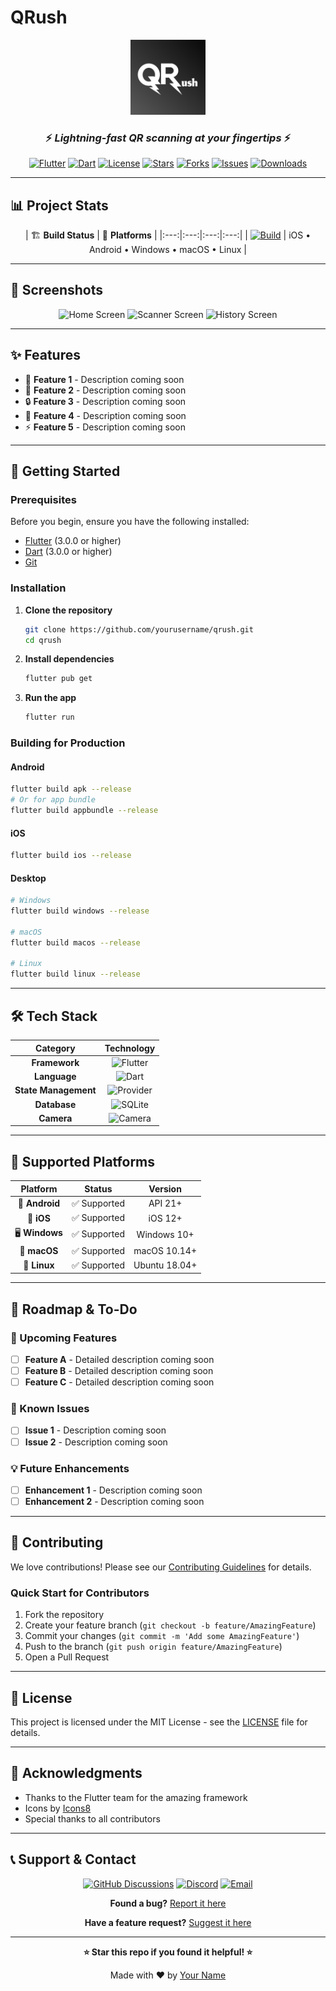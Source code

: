 # QRush
<!-- Logo placeholder - Add your logo here -->
<div align="center">
  <img src="assets/logo.png" alt="QRush Logo" width="120" height="120">
  
  ### ⚡ *Lightning-fast QR scanning at your fingertips* ⚡
  
  [![Flutter](https://img.shields.io/badge/Flutter-02569B?style=for-the-badge&logo=flutter&logoColor=white)](https://flutter.dev)
  [![Dart](https://img.shields.io/badge/Dart-0175C2?style=for-the-badge&logo=dart&logoColor=white)](https://dart.dev)
  [![License](https://img.shields.io/badge/license-MIT-blue.svg?style=for-the-badge)](LICENSE)
  [![Stars](https://img.shields.io/github/stars/yourusername/qrush?style=for-the-badge)](https://github.com/yourusername/qrush/stargazers)
  [![Forks](https://img.shields.io/github/forks/yourusername/qrush?style=for-the-badge)](https://github.com/yourusername/qrush/network/members)
  [![Issues](https://img.shields.io/github/issues/yourusername/qrush?style=for-the-badge)](https://github.com/yourusername/qrush/issues)
  [![Downloads](https://img.shields.io/github/downloads/yourusername/qrush/total?style=for-the-badge)](https://github.com/yourusername/qrush/releases)
</div>

---

## 📊 Project Stats

<div align="center">
  
| 🏗️ **Build Status** | 📱 **Platforms** | 
|:---:|:---:|:---:|:---:|
| [![Build](https://img.shields.io/github/actions/workflow/status/realbazer/qrush/build.yml?branch=main&style=flat-square)](https://github.com/realbazer/qrush/actions) | iOS • Android • Windows • macOS • Linux |

</div>

---

## 📸 Screenshots

<!-- Screenshots placeholder - Add your app screenshots here -->
<div align="center">
  <img src="screenshots/home_screen.png" alt="Home Screen" width="250">
  <img src="screenshots/scanner_screen.png" alt="Scanner Screen" width="250">
  <img src="screenshots/history_screen.png" alt="History Screen" width="250">
</div>

---

## ✨ Features

<!-- Features section - Fill this with your app's features -->
- 🚀 **Feature 1** - Description coming soon
- 📱 **Feature 2** - Description coming soon  
- 🔒 **Feature 3** - Description coming soon
- 🎨 **Feature 4** - Description coming soon
- ⚡ **Feature 5** - Description coming soon

---

## 🚀 Getting Started

### Prerequisites

Before you begin, ensure you have the following installed:
- [Flutter](https://flutter.dev/docs/get-started/install) (3.0.0 or higher)
- [Dart](https://dart.dev/get-dart) (3.0.0 or higher)
- [Git](https://git-scm.com/)

### Installation

1. **Clone the repository**
   ```bash
   git clone https://github.com/yourusername/qrush.git
   cd qrush
   ```

2. **Install dependencies**
   ```bash
   flutter pub get
   ```

3. **Run the app**
   ```bash
   flutter run
   ```

### Building for Production

#### Android
```bash
flutter build apk --release
# Or for app bundle
flutter build appbundle --release
```

#### iOS
```bash
flutter build ios --release
```

#### Desktop
```bash
# Windows
flutter build windows --release

# macOS
flutter build macos --release

# Linux
flutter build linux --release
```

---

## 🛠️ Tech Stack

<div align="center">

| Category | Technology |
|:---:|:---:|
| **Framework** | ![Flutter](https://img.shields.io/badge/Flutter-02569B?style=flat-square&logo=flutter&logoColor=white) |
| **Language** | ![Dart](https://img.shields.io/badge/Dart-0175C2?style=flat-square&logo=dart&logoColor=white) |
| **State Management** | ![Provider](https://img.shields.io/badge/Provider-FF6B6B?style=flat-square) |
| **Database** | ![SQLite](https://img.shields.io/badge/SQLite-003B57?style=flat-square&logo=sqlite&logoColor=white) |
| **Camera** | ![Camera](https://img.shields.io/badge/Camera-4CAF50?style=flat-square) |

</div>

---

## 📱 Supported Platforms

<div align="center">

| Platform | Status | Version |
|:---:|:---:|:---:|
| 🤖 **Android** | ✅ Supported | API 21+ |
| 🍎 **iOS** | ✅ Supported | iOS 12+ |
| 🖥️ **Windows** | ✅ Supported | Windows 10+ |
| 🍎 **macOS** | ✅ Supported | macOS 10.14+ |
| 🐧 **Linux** | ✅ Supported | Ubuntu 18.04+ |

</div>

---

## 🎯 Roadmap & To-Do

<!-- To-Do section - Fill this with your future plans -->
### 🔮 Upcoming Features
- [ ] **Feature A** - Detailed description coming soon
- [ ] **Feature B** - Detailed description coming soon
- [ ] **Feature C** - Detailed description coming soon

### 🐛 Known Issues
- [ ] **Issue 1** - Description coming soon
- [ ] **Issue 2** - Description coming soon

### 💡 Future Enhancements
- [ ] **Enhancement 1** - Description coming soon
- [ ] **Enhancement 2** - Description coming soon

---

## 🤝 Contributing

We love contributions! Please see our [Contributing Guidelines](CONTRIBUTING.md) for details.

### Quick Start for Contributors

1. Fork the repository
2. Create your feature branch (`git checkout -b feature/AmazingFeature`)
3. Commit your changes (`git commit -m 'Add some AmazingFeature'`)
4. Push to the branch (`git push origin feature/AmazingFeature`)
5. Open a Pull Request

---

## 📄 License

This project is licensed under the MIT License - see the [LICENSE](LICENSE) file for details.

---

## 🙏 Acknowledgments

- Thanks to the Flutter team for the amazing framework
- Icons by [Icons8](https://icons8.com)
- Special thanks to all contributors

---

## 📞 Support & Contact

<div align="center">

[![GitHub Discussions](https://img.shields.io/badge/GitHub-Discussions-181717?style=for-the-badge&logo=github)](https://github.com/yourusername/qrush/discussions)
[![Discord](https://img.shields.io/badge/Discord-7289DA?style=for-the-badge&logo=discord&logoColor=white)](https://discord.gg/yourserver)
[![Email](https://img.shields.io/badge/Email-D14836?style=for-the-badge&logo=gmail&logoColor=white)](mailto:your.email@example.com)

**Found a bug?** [Report it here](https://github.com/yourusername/qrush/issues/new?assignees=&labels=bug&template=bug_report.md)

**Have a feature request?** [Suggest it here](https://github.com/yourusername/qrush/issues/new?assignees=&labels=enhancement&template=feature_request.md)

</div>

---

<div align="center">
  
  **⭐ Star this repo if you found it helpful! ⭐**
  
  Made with ❤️ by [Your Name](https://github.com/yourusername)
  
</div>
